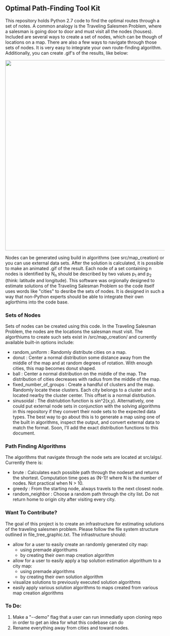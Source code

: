 ## Optimal Path-Finding Tool Kit
This repository holds Python 2.7 code to find the optimal routes through a set of notes.  A common analogy is the Traveling Salesmen Problem, where a salesman is going door to door and must visit all the nodes (houses). Included are several ways to create a set of nodes, which can be though of locations on a map.  There are also a few ways to navigate through those sets of nodes.  It is very easy to integrate your own route-finding algorithm.  Additionally, you can create .gif's of the results, like below:
<p align="center">
  <img width="800" height="600" src="https://github.com/astronomerhunter/pathfinding/blob/master/data/sample_maps_and_solutions/MID34287/solutions/SID02096/movie/animated_solution.gif?raw=true">
</p>

Nodes can be generated using build in algorithms (see src/map_creation) or you can use external data sets.  After the solution is calculated, it is possible to make an animated .gif of the result.  Each node of a set containing n nodes is identified by N<sub>n</sub> should be described by two values p<sub>1</sub> and p<sub>2</sub> (think: latitude and longitude).  This software was orgionally designed to estimate solutions of the Traveling Salesman Problem so the code itself uses words like "cities" to desribe the sets of nodes. It is designed in such a way that non-Python experts should be able to integrate their own aglorthims into the code base.  


### Sets of Nodes
Sets of nodes can be created using this code.  In the Traveling Salesman Problem, the nodes are the locations the salesman must visit.  The algorthiums to create such sets exist in /src/map_creation/ and currently available built-in options include:
  - random_uniform : Randomly distribute cities on a map.
  - donut : Center a normal distribution some distance away from the middle of the map and at random degrees of rotation.  With enough cities, this map becomes donut shaped.
  - ball : Center a normal distribution on the middle of the map.  The distribution of cities decreases with radius from the middle of the map.
  - fixed_number_of_groups : Create a handful of clusters and the map.  Randomly locate these clusters.  Each city belongs to a cluster and is located nearby the cluster center.  This offset is a normal distrbution.
  - sinusoidal : The distriubtion function is sin^2(x,y).
Alternatively, one could put external node sets in conjunction with the solving algorithms in this repository if they convert their node sets to the expected data types.  The best way to go about this is to generate a map using one of the built in algorithms, inspect the output, and convert external data to match the format.
Soon, I'll add the exact distribution functions to this document.

### Path Finding Algorithms
The algorithms that navigate through the node sets are located at src/algs/.  Currently there is:
  - brute : Calculates each possible path through the nodeset and returns the shortest.  Computation time goes as (N-1)! where N is the number of nodes.  Not practical when N > 10.
  - greedy : From the starting node, always travels to the next closest node.
  - random_neighbor : Choose a random path through the city list. Do not return home to origin city after visiting every city.

### Want To Contribute?
The goal of this project is to create an infrastructure for estimating solutions of the traveling salesmen problem.  Please follow the file system structure outlined in file_tree_graphic.txt. The infrastructure should:
  - allow for a user to easily create an randomly generated city map:
    - using premade algorithums
    - by creating their own map creation algorithm
  - allow for a user to easily apply a tsp solution estimation algorithum to a city map:
    - using premade algorithms
    - by creating their own solution algorithm
  - visualize solutions to previously executed solution algorithms
  - easily apply various solution algorithms to maps created from various map creation algorithms
  
  
  ### To Do:
  1.  Make a "--demo" flag that a user can run immediatly upon cloning repo in order to get an idea for what this codebase can do
  1.  Rename everything away from cities and toward nodes.
